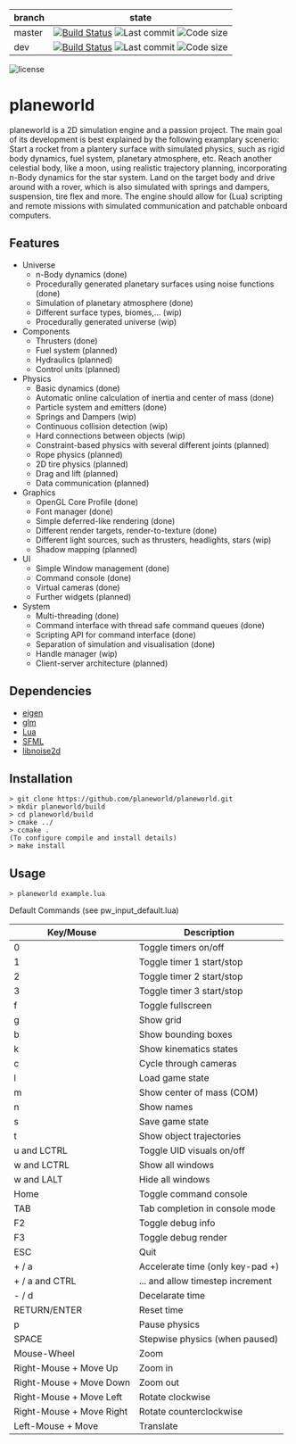 | branch | state |
|--------|-------|
| master | [![Build Status](https://travis-ci.org/planeworld/planeworld.svg?branch=master)](https://travis-ci.org/planeworld/planeworld) ![Last commit](https://img.shields.io/github/last-commit/planeworld/planeworld.svg?branch=master) ![Code size](https://img.shields.io/github/languages/code-size/planeworld/planeworld.svg?branch=master) |
| dev    | [![Build Status](https://travis-ci.org/planeworld/planeworld.svg?branch=dev)](https://travis-ci.org/planeworld/planeworld) ![Last commit](https://img.shields.io/github/last-commit/planeworld/planeworld.svg?branch=dev) ![Code size](https://img.shields.io/github/languages/code-size/planeworld/planeworld.svg?branch=dev) |

![license](https://img.shields.io/github/license/planeworld/planeworld.svg)

planeworld
==========

planeworld is a 2D simulation engine and a passion project. The main goal of its development is best explained by the following examplary scenerio: Start a rocket from a plantery surface with simulated physics, such as rigid body dynamics, fuel system, planetary atmosphere, etc. Reach another celestial body, like a moon, using realistic trajectory planning, incorporating n-Body dynamics for the star system. Land on the target body and drive around with a rover, which is also simulated with springs and dampers, suspension, tire flex and more. 
The engine should allow for (Lua) scripting and remote missions with simulated communication and patchable onboard computers.

Features
--------
* Universe
    * n-Body dynamics (done)
    * Procedurally generated planetary surfaces using noise functions (done)
    * Simulation of planetary atmosphere (done)
    * Different surface types, biomes,... (wip)
    * Procedurally generated universe (wip)
* Components
    * Thrusters (done)
    * Fuel system (planned)
    * Hydraulics (planned)
    * Control units (planned)
* Physics
    * Basic dynamics (done)
    * Automatic online calculation of inertia and center of mass (done)
    * Particle system and emitters (done)
    * Springs and Dampers (wip)
    * Continuous collision detection (wip)
    * Hard connections between objects (wip)
    * Constraint-based physics with several different joints (planned)
    * Rope physics (planned)
    * 2D tire physics (planned)
    * Drag and lift (planned)
    * Data communication (planned)
* Graphics
    * OpenGL Core Profile (done)
    * Font manager (done)
    * Simple deferred-like rendering (done)
    * Different render targets, render-to-texture (done)
    * Different light sources, such as thrusters, headlights, stars (wip)
    * Shadow mapping (planned)
* UI
    * Simple Window management (done)
    * Command console (done)
    * Virtual cameras (done)
    * Further widgets (planned)
* System
    * Multi-threading (done)
    * Command interface with thread safe command queues (done)
    * Scripting API for command interface (done)
    * Separation of simulation and visualisation (done)
    * Handle manager (wip)
    * Client-server architecture (planned)

Dependencies
------------
* [eigen](http://eigen.tuxfamily.org/)
* [glm](https://glm.g-truc.net/)
* [Lua](https://www.lua.org/)
* [SFML](https://www.sfml-dev.org/)
* [libnoise2d](https://github.com/planeworld/libnoise2d/)

Installation
------------

    > git clone https://github.com/planeworld/planeworld.git
    > mkdir planeworld/build
    > cd planeworld/build
    > cmake ../
    > ccmake .
    (To configure compile and install details)
    > make install


Usage
-----

    > planeworld example.lua
    
Default Commands (see pw_input_default.lua)

| Key/Mouse                | Description                     |
|--------------------------|---------------------------------|
| 0                        | Toggle timers on/off            |
| 1                        | Toggle timer 1 start/stop       |
| 2                        | Toggle timer 2 start/stop       |
| 3                        | Toggle timer 3 start/stop       |
| f                        | Toggle fullscreen               |
| g                        | Show grid                       |
| b                        | Show bounding boxes             |
| k                        | Show kinematics states          |
| c                        | Cycle through cameras           |
| l                        | Load game state                 |
| m                        | Show center of mass (COM)       |
| n                        | Show names                      |
| s                        | Save game state                 |
| t                        | Show object trajectories        |
| u and LCTRL              | Toggle UID visuals on/off       |
| w and LCTRL              | Show all windows                |
| w and LALT               | Hide all windows                |
| Home                     | Toggle command console          |
| TAB                      | Tab completion in console mode  |
| F2                       | Toggle debug info               |
| F3                       | Toggle debug render             |
| ESC                      | Quit                            |
| + / a                    | Accelerate time (only key-pad +)|
| + / a  and CTRL          | ... and allow timestep increment|
| - / d                    | Decelarate time                 |
| RETURN/ENTER             | Reset time                      |     
| p                        | Pause physics                   |
| SPACE                    | Stepwise physics (when paused)  |
| Mouse-Wheel              | Zoom                            |
| Right-Mouse + Move Up    | Zoom in                         |
| Right-Mouse + Move Down  | Zoom out                        |
| Right-Mouse + Move Left  | Rotate clockwise                |
| Right-Mouse + Move Right | Rotate counterclockwise         |
| Left-Mouse + Move        | Translate                       |
